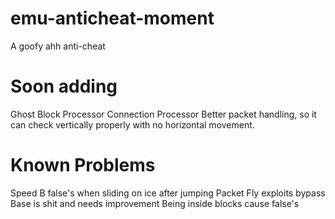 # emu-anticheat-moment
A goofy ahh anti-cheat

# Soon adding
Ghost Block Processor
Connection Processor
Better packet handling, so it can check vertically properly with no horizontal movement.

# Known Problems
Speed B false's when sliding on ice after jumping
Packet Fly exploits bypass
Base is shit and needs improvement
Being inside blocks cause false's